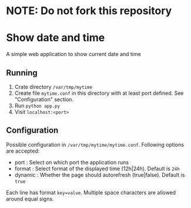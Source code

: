 # NOTE: Do not fork this repository

# Show date and time

A simple web application to show current date and time

## Running

1. Crate directory `/var/tmp/mytime`
2. Create file `mytime.conf` in this directory with at least port defined. See "Configuration"
   section.
3. Run `python app.py`
4. Visit `localhost:<port>`

## Configuration

Possible configuration in `/var/tmp/mytime/mytime.conf`. Following options are accepted:
- port : Select on which port the application runs
- format : Select format of the displayed time (12h|24h). Default is `24h`
- dynamic : Whether the page should autorefresh (true|false). Default is `true`

Each line has format `key=value`. Multiple space characters are allowed around equal signs.
